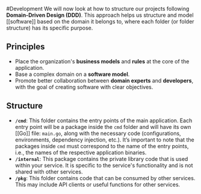 #Development 
We will now look at how to structure our projects following **Domain-Driven Design (DDD)**. This approach helps us structure and model [[software]] based on the domain it belongs to, where each folder (or folder structure) has its specific purpose.
## Principles
- Place the organization's **business models** and **rules** at the core of the application.
- Base a complex domain on a **software model**.
- Promote better collaboration between **domain experts** and **developers**, with the goal of creating software with clear objectives.
## Structure
- **`/cmd`**: This folder contains the entry points of the main application. Each entry point will be a package inside the `cmd` folder and will have its own [[Go]] file: `main.go`, along with the necessary code (configurations, environments, dependency injection, etc.). It’s important to note that the packages inside `cmd` must correspond to the name of the entry points, i.e., the names of the respective application binaries.
- **`/internal`**: This package contains the private library code that is used within your service. It is specific to the service's functionality and is not shared with other services.
- **`/pkg`**: This folder contains code that can be consumed by other services. This may include API clients or useful functions for other services.